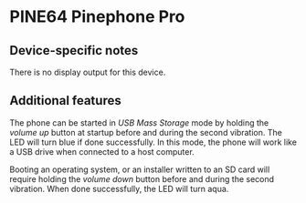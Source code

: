# PINE64 Pinephone Pro

## Device-specific notes

There is no display output for this device.

## Additional features

The phone can be started in *USB Mass Storage* mode by holding the *volume up*
button at startup before and during the second vibration. The LED will turn
blue if done successfully. In this mode, the phone will work like a USB drive
when connected to a host computer.

Booting an operating system, or an installer written to an SD card will require
holding the *volume down* button before and during the second vibration. When
done successfully, the LED will turn aqua.
